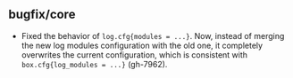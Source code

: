 ## bugfix/core

* Fixed the behavior of `log.cfg{modules = ...}`. Now, instead of merging the
  new log modules configuration with the old one, it completely overwrites the
  current configuration, which is consistent with `box.cfg{log_modules = ...}`
  (gh-7962).
